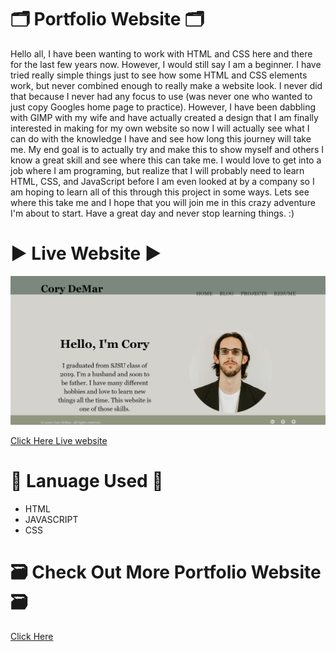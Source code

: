 # 🗂️ Portfolio Website 🗂️

Hello all, I have been wanting to work with HTML and CSS here and there for the last few years now. However, I would still say I am a beginner. I have tried really simple things just to see how some HTML and CSS elements work, but never combined enough to really make a website look. I never did that because I never had any focus to use (was never one who wanted to just copy Googles home page to practice). However, I have been dabbling with GIMP with my wife and have actually created a design that I am finally interested in making for my own website so now I will actually see what I can do with the knowledge I have and see how long this journey will take me. 
My end goal is to actually try and make this to show myself and others I know a great skill and see where this can take me. I would love to get into a job where I am programing, but realize that I will probably need to learn HTML, CSS, and JavaScript before I am even looked at by a company so I am hoping to learn all of this through this project in some ways.
Lets see where this take me and I hope that you will join me in this crazy adventure I'm about to start. Have a great day and never stop learning things. :)


# ▶ Live Website ▶


[![CarDEalerShip](https://raw.githubusercontent.com/ashishsiot/myWeb/master/homepage%20png%20.png)](https://ashishsiot.github.io/myWeb/)

[Click Here Live website](https://ashishsiot.github.io/myWeb/)



# 📝 Lanuage Used 📝

* HTML
* JAVASCRIPT
* CSS


# 🗃 Check Out More Portfolio Website 🗃
[Click Here ](https://github.com/emmabostian/developer-portfolios)
